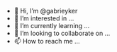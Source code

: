 - 👋 Hi, I’m @gabrieyker
- 👀 I’m interested in ...
- 🌱 I’m currently learning ...
- 💞️ I’m looking to collaborate on ...
- 📫 How to reach me ...

<!---
gabrieyker/gabrieyker is a ✨ special ✨ repository because its `README.md` (this file) appears on your GitHub profile.
You can click the Preview link to take a look at your changes.
--->
